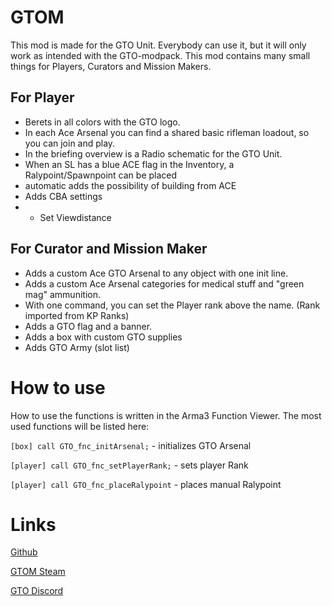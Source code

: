 # GTOM

This mod is made for the GTO Unit. Everybody can use it, but it will only work as intended with the GTO-modpack.
This mod contains many small things for Players, Curators and Mission Makers.


## For Player
- Berets in all colors with the GTO logo.
- In each Ace Arsenal you can find a shared basic rifleman loadout, so you can join and play.
- In the briefing overview is a Radio schematic for the GTO Unit.
- When an SL has a blue ACE flag in the Inventory, a Ralypoint/Spawnpoint can be placed
- automatic adds the possibility of building from ACE
- Adds CBA settings
- - Set Viewdistance

## For Curator and Mission Maker
- Adds a custom Ace GTO Arsenal to any object with one init line.
- Adds a custom Ace Arsenal categories for medical stuff and "green mag" ammunition.
- With one command, you can set the Player rank above the name. (Rank imported from KP Ranks)
- Adds a GTO flag and a banner.
- Adds a box with custom GTO supplies
- Adds GTO Army (slot list)

# How to use
How to use the functions is written in the Arma3 Function Viewer.
The most used functions will be listed here:

`[box] call GTO_fnc_initArsenal;` - initializes GTO Arsenal

`[player] call GTO_fnc_setPlayerRank;` - sets player Rank

`[player] call GTO_fnc_placeRalypoint` - places manual Ralypoint


# Links
[Github](https://github.com/MHWcreations/GTOM)

[GTOM Steam](https://steamcommunity.com/sharedfiles/filedetails/?id=2846987310)

[GTO Discord](https://discord.gg/gCqkPWHrWj)
